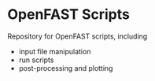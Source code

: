 # OpenFAST Scripts

Repository for OpenFAST scripts, including

- input file manipulation
- run scripts
- post-processing and plotting
